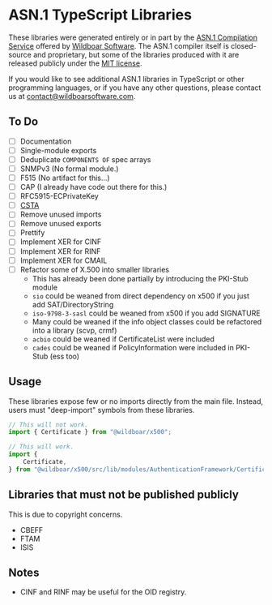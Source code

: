 # ASN.1 TypeScript Libraries

These libraries were generated entirely or in part by the
[ASN.1 Compilation Service](https://wildboarsoftware.com/asn1-compilation)
offered by [Wildboar Software](https://wildboarsoftware.com). The ASN.1
compiler itself is closed-source and proprietary, but some of the libraries
produced with it are released publicly under the
[MIT license](https://mit-license.org/).

If you would like to see additional ASN.1 libraries in TypeScript or other
programming languages, or if you have any other questions, please contact us at
[contact@wildboarsoftware.com](mailto:contact@wildboarsoftware.com).

## To Do

- [ ] Documentation
- [ ] Single-module exports
- [ ] Deduplicate `COMPONENTS OF` spec arrays
- [ ] SNMPv3 (No formal module.)
- [ ] F515 (No artifact for this...)
- [ ] CAP (I already have code out there for this.)
- [ ] RFC5915-ECPrivateKey
- [ ] [CSTA](https://www.ecma-international.org/wp-content/uploads/ECMA-285_4th_edition_december_2011.pdf)
- [ ] Remove unused imports
- [ ] Remove unused exports
- [ ] Prettify
- [ ] Implement XER for CINF
- [ ] Implement XER for RINF
- [ ] Implement XER for CMAIL
- [ ] Refactor some of X.500 into smaller libraries
  - This has already been done partially by introducing the PKI-Stub module
  - `sio` could be weaned from direct dependency on x500 if you just add SAT/DirectoryString
  - `iso-9798-3-sasl` could be weaned from x500 if you add SIGNATURE
  - Many could be weaned if the info object classes could be refactored into a library (scvp, crmf)
  - `acbio` could be weaned if CertificateList were included
  - `cades` could be weaned if PolicyInformation were included in PKI-Stub (ess too)

## Usage

These libraries expose few or no imports directly from the main file. Instead,
users must "deep-import" symbols from these libraries.

```typescript
// This will not work.
import { Certificate } from "@wildboar/x500";

// This will work.
import {
    Certificate,
} from "@wildboar/x500/src/lib/modules/AuthenticationFramework/Certificate.ta";
```

## Libraries that must not be published publicly

This is due to copyright concerns.

- CBEFF
- FTAM
- ISIS

## Notes

- CINF and RINF may be useful for the OID registry.
